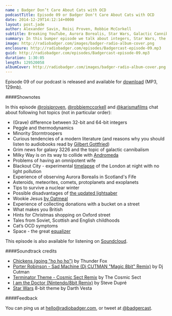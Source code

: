 ```yaml
---
name : Badger Don’t Care About Cats with OCD
podcastTitle: Episode 09 or Badger Don't Care About Cats with OCD
date: 2014-12-29T14:12:14+0000
layout: post.jade
author: Alexander Savin, Roisi Proven, Robbie McCorkell
subtitle: Breaking YouTube, Aurora Borealis, Star Wars, Galactic Cannibalism
summary: In this bumper episode we talk about integers, Star Wars, the night sky over Scotland, scaring Roisi with space
image: http://radiobadger.com/images/badger-radio-album-cover.png
enclosure: http://radiobadger.com/episodes/Badgercast-episode-09.mp3
guid: http://radiobadger.com/episodes/Badgercast-episode-09.mp3
duration: 1:30:05
length: 129520058
albumCover: http://radiobadger.com/images/badger-radio-album-cover.png
---
```


Episode 09 of our podcast is released and available for [download](http://radiobadger.com/episodes/Badgercast-episode-09.mp3) (MP3, 129mb).

####Shownotes

In this episode [@roisiproven](https://twitter.com/roisiproven), [@robbiemccorkell](https://twitter.com/robbiemccorkell) and [@karismafilms](https://twitter.com/karismafilms) chat about following hot topics (not in particular order):

* (Grave) difference between 32-bit and 64-bit integers
* Peggle and thermodynamics
* Minority Stormtroopers
* Curious tendencies of a modern literature (and reasons why you should listen to audiobooks read by [Gilbert Gottfried](https://www.youtube.com/watch?v=5K1RcKJVbHA))
* Grim news for galaxy 3226 and the topic of galactic cannibalism
* Milky Way is on its way to collide with [Andromeda](http://en.wikipedia.org/wiki/Andromeda_Galaxy)
* Problems of having an omnipotent wife
* Blackout City - experimental [timelapse](https://vimeo.com/113287920) of the London at night with no light pollution
* Experience of observing Aurora Borealis in Scotland's Fife
* Asteroids, meteorites, comets, protoplanets and exoplanets
* Tips to survive a nuclear winter
* Possible disadvantages of [the updated lightsaber](http://www.buzzfeed.com/patricksmith/the-internet-is-having-fun-with-the-crossguard-lightsaber-fr#.buVKlKYY1)
* Wookie Jesus [by Oatmeal](http://cdn.shopify.com/s/files/1/0032/7882/products/wookie_jesus_framed_1024x1024.png)
* Experience of collecting donations with a bucket on a street
* What makes you British
* Hints for Christmas shopping on Oxford street
* Tales from Soviet, Scottish and English childhoods
* Cat’s OCD symptoms
* Space - the great [equalizer](http://en.federalspace.ru/20316/)

This episode is also available for listening on [Soundcloud](https://soundcloud.com/karismafilms/radio-badger-episode-09).

####Soundtrack credits

* [Chickens (going "ho ho ho")](https://soundcloud.com/thunder_fox/chickens-going-ho-ho-ho) by Thunder Fox
* [Porter Robinson - Sad Machine (Dj CUTMAN "Magic 8bit" Remix)](https://soundcloud.com/djcutman/porter-robinson-sad-machine-dj-cutman-magic-8bit-remix) by Dj Cutman
* [Terminator Theme - Cosmic Sect Remix](https://soundcloud.com/thecosmicsect/terminator-theme-cosmic-sect-remix) by The Cosmic Sect
* [I am the Doctor (Nintendo/8bit Remix)](https://soundcloud.com/steve_dupre/i-am-the-doctor) by Steve Dupré
* [Star Wars](https://soundcloud.com/darth-vesta/star-wars-main-theme-8-bit) 8-bit theme by Darth Vesta

####Feedback

You can ping us at [hello@radiobadger.com](mailto:hello@radiobadger.com), or tweet at [@badgercast](http://twitter.com/badgercast).
